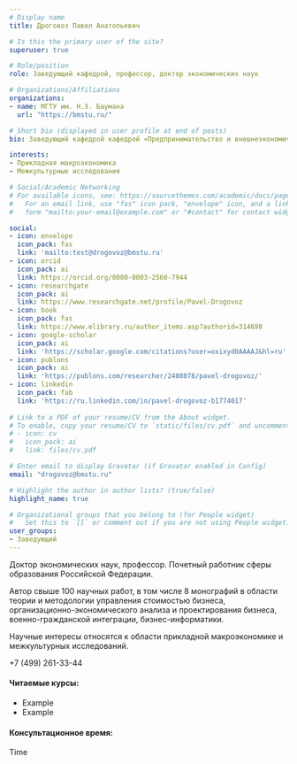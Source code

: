 ```yaml
---
# Display name
title: Дроговоз Павел Анатольевич

# Is this the primary user of the site?
superuser: true

# Role/position
role: Заведующий кафедрой, профессор, доктор экономических наук

# Organizations/Affiliations
organizations:
- name: МГТУ им. Н.Э. Баумана
  url: "https://bmstu.ru/"

# Short bio (displayed in user profile at end of posts)
bio: Заведующий кафедрой кафедрой «Предпринимательство и внешнеэкономическая деятельность» (ИБМ-6) МГТУ им. Н.Э. Баумана.

interests:
- Прикладная макроэкономика
- Межкультурные исследования

# Social/Academic Networking
# For available icons, see: https://sourcethemes.com/academic/docs/page-builder/#icons
#   For an email link, use "fas" icon pack, "envelope" icon, and a link in the
#   form "mailto:your-email@example.com" or "#contact" for contact widget.

social:
- icon: envelope
  icon_pack: fas
  link: 'mailto:test@drogovoz@bmstu.ru'
- icon: orcid
  icon_pack: ai
  link: https://orcid.org/0000-0003-2560-7944
- icon: researchgate
  icon_pack: ai
  link: https://www.researchgate.net/profile/Pavel-Drogovoz
- icon: book
  icon_pack: fas
  link: https://www.elibrary.ru/author_items.asp?authorid=314698
- icon: google-scholar
  icon_pack: ai
  link: 'https://scholar.google.com/citations?user=oxixyd0AAAAJ&hl=ru'
- icon: publons
  icon_pack: ai
  link: 'https://publons.com/researcher/2408078/pavel-drogovoz/'
- icon: linkedin
  icon_pack: fab
  link: 'https://ru.linkedin.com/in/pavel-drogovoz-b1774017'
  
# Link to a PDF of your resume/CV from the About widget.
# To enable, copy your resume/CV to `static/files/cv.pdf` and uncomment the lines below.
# - icon: cv
#   icon_pack: ai
#   link: files/cv.pdf

# Enter email to display Gravatar (if Gravatar enabled in Config)
email: "drogovoz@bmstu.ru"

# Highlight the author in author lists? (true/false)
highlight_name: true

# Organizational groups that you belong to (for People widget)
#   Set this to `[]` or comment out if you are not using People widget.
user_groups:
- Заведующий
---
```


Доктор экономических наук, профессор. Почетный работник сферы образования Российской Федерации.

Автор свыше 100 научных работ, в том числе 8 монографий в области теории и методологии управления стоимостью бизнеса, организационно-экономического анализа и проектирования бизнеса, военно-гражданской интеграции, бизнес-информатики.

Научные интересы относятся к области прикладной макроэкономике и межкультурных исследований.

+7 (499) 261-33-44

#### Читаемые курсы: 

+ Example
+ Example

#### Консультационное время: 

Time
